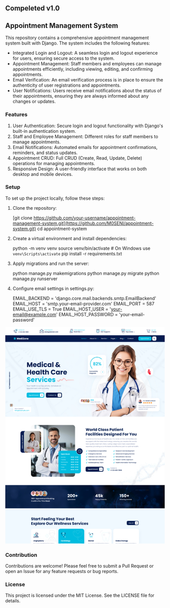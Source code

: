 ## Compeleted v1.0
## Appointment Management System

This repository contains a comprehensive appointment management system built with Django. The system includes the following features:

- Integrated Login and Logout: A seamless login and logout experience for users, ensuring secure access to the system.
- Appointment Management: Staff members and employees can manage appointments efficiently, including viewing, editing, and confirming appointments.
- Email Verification: An email verification process is in place to ensure the authenticity of user registrations and appointments.
- User Notifications: Users receive email notifications about the status of their appointments, ensuring they are always informed about any changes or updates.

### Features

1. User Authentication: Secure login and logout functionality with Django's built-in authentication system.
2. Staff and Employee Management: Different roles for staff members to manage appointments.
3. Email Notifications: Automated emails for appointment confirmations, reminders, and status updates.
4. Appointment CRUD: Full CRUD (Create, Read, Update, Delete) operations for managing appointments.
5. Responsive Design: A user-friendly interface that works on both desktop and mobile devices.

### Setup

To set up the project locally, follow these steps:

1. Clone the repository:
  
   [git clone https://github.com/your-username/appointment-management-system.git](https://github.com/M0SENI/appointment-system.git)
   cd appointment-system
   
2. Create a virtual environment and install dependencies:
  
   python -m venv venv
   source venv/bin/activate  # On Windows use `venv\Scripts\activate`
   pip install -r requirements.txt
   
3. Apply migrations and run the server:
  
   python manage.py makemigrations
   python manage.py migrate
   python manage.py runserver
   
4. Configure email settings in settings.py:
  
   EMAIL_BACKEND = 'django.core.mail.backends.smtp.EmailBackend'
   EMAIL_HOST = 'smtp.your-email-provider.com'
   EMAIL_PORT = 587
   EMAIL_USE_TLS = True
   EMAIL_HOST_USER = 'your-email@example.com'
   EMAIL_HOST_PASSWORD = 'your-email-password'

![image alt](https://github.com/M0SENI/appointment-system/blob/main/screen.jpg)
   
### Contribution

Contributions are welcome! Please feel free to submit a Pull Request or open an Issue for any feature requests or bug reports.

### License

This project is licensed under the MIT License. See the LICENSE file for details.


